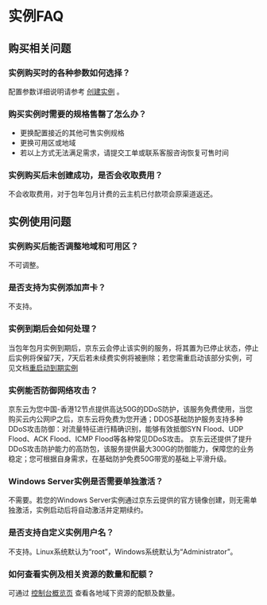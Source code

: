 # 实例FAQ

## 购买相关问题

### 实例购买时的各种参数如何选择？
配置参数详细说明请参考 [创建实例](https://docs.jdcloud.com/virtual-machines-x/start-create-instance) 。


### 购买实例时需要的规格售罄了怎么办？
- 更换配置接近的其他可售实例规格
- 更换可用区或地域
- 若以上方式无法满足需求，请提交工单或联系客服咨询恢复可售时间

### 实例购买后未创建成功，是否会收取费用？
不会收取费用，对于包年包月计费的云主机已付款项会原渠道返还。



## 实例使用问题

### 实例购买后能否调整地域和可用区？
不可调整。

### 是否支持为实例添加声卡？
不支持。


### 实例到期后会如何处理？
当包年包月实例到期后，京东云会停止该实例的服务，将其置为已停止状态，停止后实例将保留7天，7天后若未续费实例将被删除；若您需重启动该部分实例，可见文档[重启动到期实例](https://docs.jdcloud.com/cn/virtual-machines-x/restart-overdue-instance)


### 实例能否防御网络攻击？
京东云为您中国-香港12节点提供高达50G的DDoS防护，该服务免费使用，当您购买云内公网IP之后，京东云将免费为您开通；DDOS基础防护服务支持多种DDoS攻击防御：对流量特征进行精确识别，能够有效抵御SYN Flood、UDP Flood、ACK Flood、ICMP Flood等各种常见DDoS攻击。
京东云还提供了提升DDoS攻击防护能力的高防包，该服务提供最大300G的防御能力，保障您的业务稳定；您可根据自身需求，在基础防护免费50G带宽的基础上平滑升级。

### Windows Server实例是否需要单独激活？
不需要。若您的Windows Server实例通过京东云提供的官方镜像创建，则无需单独激活，实例启动后将自动激活并定期续约。

### 是否支持自定义实例用户名？
不支持。Linux系统默认为“root”，Windows系统默认为“Administrator”。

### 如何查看实例及相关资源的数量和配额？
可通过 [控制台概览页](https://console.jdcloud.com/overview) 查看各地域下资源的配额及数量。




